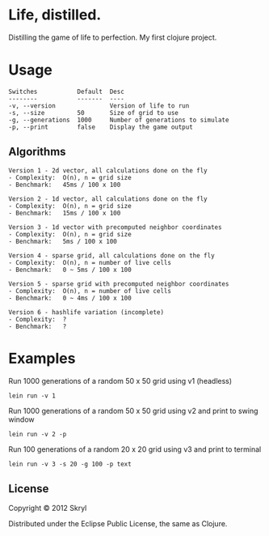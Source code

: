 # Life, distilled.

Distilling the game of life to perfection. My first clojure project.


# Usage

    Switches           Default  Desc
    --------           -------  ----
    -v, --version               Version of life to run
    -s, --size         50       Size of grid to use
    -g, --generations  1000     Number of generations to simulate
    -p, --print        false    Display the game output

## Algorithms

    Version 1 - 2d vector, all calculations done on the fly
    - Complexity:  O(n), n = grid size
    - Benchmark:   45ms / 100 x 100

    Version 2 - 1d vector, all calculations done on the fly
    - Complexity:  O(n), n = grid size
    - Benchmark:   15ms / 100 x 100

    Version 3 - 1d vector with precomputed neighbor coordinates
    - Complexity:  O(n), n = grid size
    - Benchmark:   5ms / 100 x 100

    Version 4 - sparse grid, all calculations done on the fly
    - Complexity:  O(n), n = number of live cells
    - Benchmark:   0 ~ 5ms / 100 x 100

    Version 5 - sparse grid with precomputed neighbor coordinates
    - Complexity:  O(n), n = number of live cells
    - Benchmark:   0 ~ 4ms / 100 x 100

    Version 6 - hashlife variation (incomplete)
    - Complexity:  ?
    - Benchmark:   ?

# Examples

Run 1000 generations of a random 50 x 50 grid using v1 (headless) 
  
    lein run -v 1

Run 1000 generations of a random 50 x 50 grid using v2 and print to swing window

    lein run -v 2 -p

Run 100 generations of a random 20 x 20 grid using v3 and print to terminal

    lein run -v 3 -s 20 -g 100 -p text


## License

Copyright © 2012 Skryl

Distributed under the Eclipse Public License, the same as Clojure.
